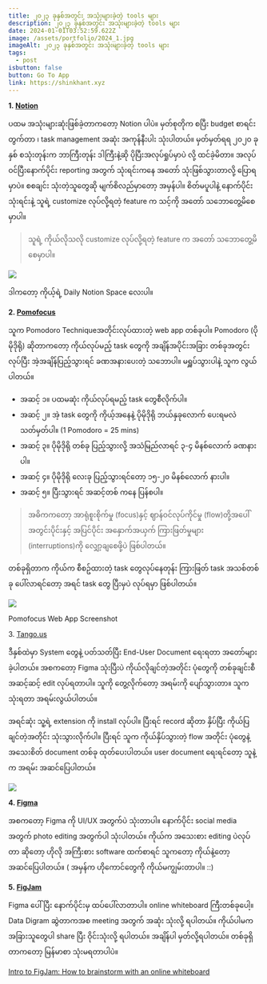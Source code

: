 ```yaml
---
title: ၂၀၂၃ ခုနှစ်အတွင်း အသုံးများခဲ့တဲ့ tools များ
description: ၂၀၂၃ ခုနှစ်အတွင်း အသုံးများခဲ့တဲ့ tools များ
date: 2024-01-01T03:52:59.622Z
image: /assets/portfolio/2024_1.jpg
imageAlt: ၂၀၂၃ ခုနှစ်အတွင်း အသုံးများခဲ့တဲ့ tools များ
tags:
  - post
isbutton: false
button: Go To App
link: https://shinkhant.xyz
---
```

**1. [Notion](https://www.notion.so/)**

ပထမ အသုံးများဆုံးဖြစ်ခဲ့တာကတော့ Notion ပါပဲ။ မှတ်စုတိုက စပြီး budget စာရင်းတွက်တာ ၊ task management အဆုံး အကုန်နီးပါး သုံးပါတယ်။ မှတ်မှတ်ရရ ၂၀၂၀ ခုနှစ် စသုံးတုန်းက ဘာကြီးတုန်း ဒါကြီးနဲ့ဆို ပိုပြီးအလုပ်ရှုပ်မှာပဲ လို့ ထင်ခဲ့မိတာ။ အလုပ်ဝင်ပြီးနောက်ပိုင်း reporting အတွက် သုံးရင်းကနေ အတော် သုံးဖြစ်သွားတာလို့ ပြောရမှာပဲ။ စစချင်း သုံးတဲ့သူတွေဆို မျက်စိလည်မှာတော့ အမှန်ပါ။ စိတ်မပူပါနဲ့ နောက်ပိုင်း သုံးရင်းနဲ့ သူရဲ့ customize လုပ်လို့ရတဲ့ feature က သင့်ကို အတော် သဘောတွေ့မိစေမှာပါ။

> သူရဲ့ ကိုယ်လိုသလို customize လုပ်လို့ရတဲ့ feature က အတော် သဘောတွေ့မိစေမှာပါ။

![](https://miro.medium.com/v2/resize:fit:560/1*mdj2CsFXXhKpLbrD4-h9HQ.png)

ဒါကတော့ ကိုယ့်ရဲ့ Daily Notion Space လေးပါ။

**2. [Pomofocus](https://pomofocus.io/)**

သူက Pomodoro Techniqueအတိုင်းလုပ်ထားတဲ့ web app တစ်ခုပါ။ Pomodoro (ပိုမိုဒိုရို) ဆိုတာကတော့ ကိုယ်လုပ်မည့် task တွေကို အချိန်အပိုင်းအခြား တစ်ခုအတွင်း လုပ်ပြီး အဲ့အချိန်ပြည့်သွားရင် ခဏအနားပေးတဲ့ သဘောပါ။ မရှူပ်သွားပါနဲ့ သူက လွယ်ပါတယ်။

* အဆင့် ၁။ ပထမဆုံး ကိုယ်လုပ်ရမည့် task တွေစီလိုက်ပါ။
* အဆင့် ၂။ အဲ့ task တွေကို ကိုယ့်အနေနဲ့ ပိုမိုဒိုရို ဘယ်နှခုလောက် ပေးရမလဲ သတ်မှတ်ပါ။ (1 Pomodoro = 25 mins)
* အဆင့် ၃။ ပိုမိုဒိုရို တစ်ခု ပြည့်သွားလို့ အသံမြည်လာရင် ၃-၄ မိနစ်လောက် ခဏနားပါ။
* အဆင့် ၄။ ပိုမိုဒိုရို လေးခု ပြည့်သွားရင်တော့ ၁၅-၂၀ မိနစ်လောက် နားပါ။
* အဆင့် ၅။ ပြီးသွားရင် အဆင့်တစ် ကနေ ပြန်စပါ။

> အဓိကကတော့ အာရုံစူးစိုက်မှု (focus)နှင့် ဈာန်ဝင်လုပ်ကိုင်မှု (flow)တို့အပေါ် အတွင်းပိုင်းနှင့် အပြင်ပိုင်း အနှောက်အယှက် ကြားဖြတ်မှုများ (interruptions)ကို လျှော့ချစေဖို့ပဲ ဖြစ်ပါတယ်။

တစ်ခုရှိတာက ကိုယ်က စီစဥ်ထားတဲ့ task တွေလုပ်နေတုန်း ကြားဖြတ် task အသစ်တစ်ခု ပေါ်လာရင်တော့ အရင် task တွေ ပြီးမှပဲ လုပ်ရမှာ ဖြစ်ပါတယ်။

![](https://miro.medium.com/v2/resize:fit:560/1*OIgmhGVzSx6X4l-a9QAv7w.png)

Pomofocus Web App Screenshot

3. [Tango.us](https://www.tango.us/)

ဒီနှစ်ထဲမှာ System တွေနဲ့ ပတ်သတ်ပြီး End-User Document ရေးရတာ အတော်များခဲ့ပါတယ်။ အစကတော့ Figma သုံးပြီးပဲ ကိုယ်လိုချင်တဲ့အတိုင်း ပုံတွေကို တစ်ခုချင်းစီ အဆင့်ဆင့် edit လုပ်ရတာပါ။ သူကို တွေ့လိုက်တော့ အရမ်းကို ပျော်သွားတာ။ သူက သုံးရတာ အရမ်းလွယ်ပါတယ်။

အရင်ဆုံး သူ့ရဲ့ extension ကို install လုပ်ပါ။ ပြီးရင် record ဆိုတာ နှိပ်ပြီး ကိုယ်ပြချင်တဲ့အတိုင်း သုံးသွားလိုက်ပါ။ ပြီးရင် သူက ကိုယ်နှိပ်သွားတဲ့ flow အတိုင်း ပုံတွေနဲ့ အသေးစိတ် document တစ်ခု ထုတ်ပေးပါတယ်။ user document ရေးရင်တော့ သူနဲ့က အရမ်း အဆင်ပြေပါတယ်။

![](https://miro.medium.com/v2/resize:fit:560/1*Nc2enLFX7heLT526dWeUFA.png)

**4. [Figma](https://figma.com/)**

အစကတော့ Figma ကို UI/UX အတွက်ပဲ သုံးတာပါ။ နောက်ပိုင်း social media အတွက် photo editing အတွက်ပါ သုံးပါတယ်။ ကိုယ်က အသေးစား editing ပဲလုပ်တာ ဆိုတော့ ဟိုလို အကြီးစား software ထက်စာရင် သူကတော့ ကိုယ်နဲ့တော့ အဆင်ပြေပါတယ်။ ( အမှန်က ဟိုကောင်တွေကို ကိုယ်မကျွမ်းတာပါ။ ::)

**5. [FigJam](https://figma.com/)**

Figma ပေါ်ပြီး နောက်ပိုင်းမှ ထပ်ပေါ်လာတာပါ။ online whiteboard ကြီးတစ်ခုပေါ့။ Data Digram ဆွဲတာကအစ meeting အတွက် အဆုံး သုံးလို့ ရပါတယ်။ ကိုယ်ပါမက အခြားသူတွေပါ share ပြီး ဝိုင်းသုံးလို့ ရပါတယ်။ အချိန်ပါ မှတ်လို့ရပါတယ်။ တစ်ခုရှိတာကတော့ မြန်မာစာ သုံးမရတာပါပဲ။

[Intro to FigJam: How to brainstorm with an online whiteboard](https://cdn.embedly.com/widgets/media.html?src=https%3A%2F%2Fwww.youtube.com%2Fembed%2FFxdoM1B7Wo8%3Ffeature%3Doembed&display_name=YouTube&url=https%3A%2F%2Fwww.youtube.com%2Fwatch%3Fv%3DFxdoM1B7Wo8&image=https%3A%2F%2Fi.ytimg.com%2Fvi%2FFxdoM1B7Wo8%2Fhqdefault.jpg&key=a19fcc184b9711e1b4764040d3dc5c07&type=text%2Fhtml&schema=youtube)